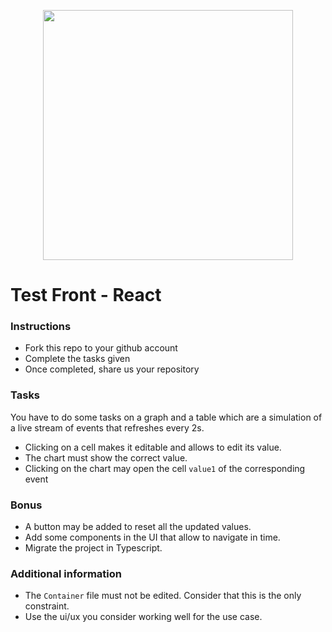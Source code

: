 <p align="center">
    <img align="center" src="https://www.leslivresblancs.fr/sites/default/files/iconosquare-logo.png" style="width: 400px">
</p>

# Test Front - React

### Instructions

- Fork this repo to your github account
- Complete the tasks given
- Once completed, share us your repository

### Tasks

You have to do some tasks on a graph and a table which are a simulation of a live stream of events that refreshes every 2s. 

- Clicking on a cell makes it editable and allows to edit its value.
- The chart must show the correct value.
- Clicking on the chart may open the cell `value1` of the corresponding event

### Bonus

- A button may be added to reset all the updated values.
- Add some components in the UI that allow to navigate in time.
- Migrate the project in Typescript.

### Additional information
- The `Container` file must not be edited. Consider that this is the only constraint.
- Use the ui/ux you consider working well for the use case.
